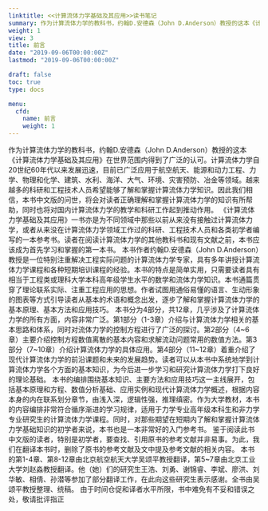 ```yaml
---
linktitle: <<计算流体力学基础及其应用>>读书笔记 
summary: 作为计算流体力学的教科书，约翰D.安德森（John D.Anderson）教授的这本《计算流体力学基础及其应用》在世界范围内得到了广泛的认可。计算流体力学自20世纪60年代以来发展迅速，目前已广泛应用于航空航天、能源和动力工程、力学、物理和化学、建筑、水利、海洋、大气、环境、灾害预防、冶金等领域。越来越多的科研和工程技术人员希望能够了解和掌握计算流体力学知识。因此我们相信，本书中文版的问世，将会对读者正确理解和掌握计算流体力学的知识有所帮助，同时也将对国内计算流体力学的教学和科研工作起到推动作用。
weight: 1
view: 3
title: 前言
date: "2019-09-06T00:00:00Z"
lastmod: "2019-09-06T00:00:00Z"

draft: false
toc: true
type: docs

menu:
  cfd:
    name: 前言
    weight: 1
---
```


作为计算流体力学的教科书，约翰D.安德森（John D.Anderson）教授的这本《计算流体力学基础及其应用》在世界范围内得到了广泛的认可。计算流体力学自20世纪60年代以来发展迅速，目前已广泛应用于航空航天、能源和动力工程、力学、物理和化学、建筑、水利、海洋、大气、环境、灾害预防、冶金等领域。越来越多的科研和工程技术人员希望能够了解和掌握计算流体力学知识。因此我们相信，本书中文版的问世，将会对读者正确理解和掌握计算流体力学的知识有所帮助，同时也将对国内计算流体力学的教学和科研工作起到推动作用。
《计算流体力学基础及其应用》一书亦是为不同领域中那些以前从来没有接触过计算流体力学，或者从来没在计算流体力学领域工作过的科研、工程技术人员和各类初学者编写的一本参考书。读者在阅读计算流体力学的其他教科书和现有文献之前，本书应该成为首先学习和掌握的第一本书。
本书作者约翰D.安德森（John D.Anderson）教授是一位特别注重解决工程实际问题的计算流体力学专家，具有多年讲授计算流体力学课程和各种短期培训课程的经验。本书的特点是简单实用，只需要读者具有相当于工程类或理科大学本科高年级学生水平的数学和流体力学知识。本书通篇贯穿了理论联系实际、注重工程应用的思想。作者试图用通俗易懂的语言、生动形象的图表等方式引导读者从基本的术语和概念出发，逐步了解和掌握计算流体力学的基本原理、基本方法和应用技巧。
本书分为4部分，共12章，几乎涉及了计算流体力学的所有方面，内容非常广泛。第1部分（1-3章）介绍与计算流体力学相关的基本思路和体系，同时对流体力学的控制方程进行了广泛的探讨。第2部分（4~6章）主要介绍控制方程数值离散的基本内容和求解流动问题常用的数值方法。第3部分（7~10章）介绍计算流体力学的具体应用。第4部分（11~12章）着重介绍了现代计算流体力学的前沿课题和未来的发展趋势。读者可以从本书中系统地学到计算流体力学各个方面的基本知识，为今后进一步学习和研究计算流体力学打下良好的理论基础。
本书的编排围绕基本知识、主要方法和应用技巧这一主线展开，包括基本原理和方程、数值分析基础、应用实例和现代计算流体力学概述，根据内容本身的内在联系划分章节，由浅入深，逻辑性强，推理缜密。作为大学教材，本书的内容编排非常符合循序渐进的学习规律，适用于力学专业高年级本科生和非力学专业研究生的计算流体力学课程。同时，对那些期望在短期内了解和掌握计算流体力学基础知识的初学者来说，本书也是一本非常好的入门参考书。
鉴于阅读此书中文版的读者，特别是初学者，要查找、引用原书的参考文献并非易事。为此，我们在翻译本书时，删除了原书的参考文献及文中提及参考文献的相关内容。
本书的第1-4章、第8-12章由北京航空航天大学吴颂平教授翻译，第5~7章由北京工业大学刘赵淼教授翻译。他（她）们的研究生王浩、刘勇、谢锦睿、李斌、廖洪、刘华敏、相倩、孙潜等参加了部分翻译工作，在此向这些研究生表示感谢。全书由吴颂平教授整理、统稿。
由于时间仓促和译者水平所限，书中难免有不妥和错误之处，敬请批评指正